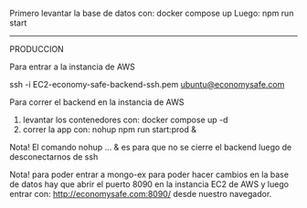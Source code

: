 Primero levantar la base de datos con: docker compose up
Luego: npm run start

---

PRODUCCION

Para entrar a la instancia de AWS

ssh -i EC2-economy-safe-backend-ssh.pem ubuntu@economysafe.com

Para correr el backend en la instancia de AWS

1. levantar los contenedores con: docker compose up -d
2. correr la app con: nohup npm run start:prod &

Nota! El comando nohup ... & es para que no se cierre el backend luego de desconectarnos de ssh

Nota! para poder entrar a mongo-ex para poder hacer cambios en la base de datos hay que
abrir el puerto 8090 en la instancia EC2 de AWS y luego entrar con:
http://economysafe.com:8090/ desde nuestro navegador.
